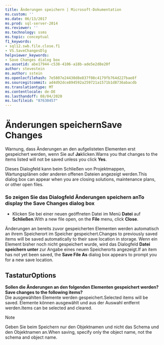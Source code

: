 ```yaml
---
title: Änderungen speichern | Microsoft-Dokumentation
ms.custom: ''
ms.date: 06/13/2017
ms.prod: sql-server-2014
ms.reviewer: ''
ms.technology: ssms
ms.topic: conceptual
f1_keywords:
- sql12.swb.file.close.f1
- VS.SaveChangesDlg
helpviewer_keywords:
- Save Changes dialog box
ms.assetid: abe17944-c538-4106-a18b-ade5e2d8e20f
author: stevestein
ms.author: sstein
ms.openlocfilehash: 7e5807e24430d8e837f08c4179fb764d227bae8f
ms.sourcegitcommit: ad4d92dce894592a259721a1571b1d8736abacdb
ms.translationtype: MT
ms.contentlocale: de-DE
ms.lasthandoff: 08/04/2020
ms.locfileid: "87630457"
---
```

# <a name="save-changes"></a><span data-ttu-id="19ab3-102">Änderungen speichern</span><span class="sxs-lookup"><span data-stu-id="19ab3-102">Save Changes</span></span>
  <span data-ttu-id="19ab3-103">Warnung, dass Änderungen an den aufgelisteten Elementen erst gespeichert werden, wenn Sie auf **Ja**klicken.</span><span class="sxs-lookup"><span data-stu-id="19ab3-103">Warns you that changes to the items listed will not be saved unless you click **Yes**.</span></span>  
  
 <span data-ttu-id="19ab3-104">Dieses Dialogfeld kann beim Schließen von Projektmappen, Wartungsplänen oder anderen offenen Dateien angezeigt werden.</span><span class="sxs-lookup"><span data-stu-id="19ab3-104">This dialog box can appear when you are closing solutions, maintenance plans, or other open files.</span></span>  
  
### <a name="to-display-the-save-changes-dialog-box"></a><span data-ttu-id="19ab3-105">So zeigen Sie das Dialogfeld Änderungen speichern an</span><span class="sxs-lookup"><span data-stu-id="19ab3-105">To display the Save Changes dialog box</span></span>  
  
-   <span data-ttu-id="19ab3-106">Klicken Sie bei einer neuen geöffneten Datei im Menü **Datei** auf **Schließen**.</span><span class="sxs-lookup"><span data-stu-id="19ab3-106">With a new file open, on the **File** menu, click **Close**.</span></span>  
  
 <span data-ttu-id="19ab3-107">Änderungen an bereits zuvor gespeicherten Elementen werden automatisch an ihrem Speicherort im Speicher gespeichert.</span><span class="sxs-lookup"><span data-stu-id="19ab3-107">Changes to previously saved items will be saved automatically to their save location in storage.</span></span> <span data-ttu-id="19ab3-108">Wenn ein Element bisher noch nicht gespeichert wurde, wird das Dialogfeld **Datei speichern unter** zur Angabe eines neuen Speicherorts angezeigt.</span><span class="sxs-lookup"><span data-stu-id="19ab3-108">If an item has not yet been saved, the **Save File As** dialog box appears to prompt you for a new save location.</span></span>  
  
## <a name="options"></a><span data-ttu-id="19ab3-109">Tastatur</span><span class="sxs-lookup"><span data-stu-id="19ab3-109">Options</span></span>  
 <span data-ttu-id="19ab3-110">**Sollen die Änderungen an den folgenden Elementen gespeichert werden?**</span><span class="sxs-lookup"><span data-stu-id="19ab3-110">**Save changes to the following items?**</span></span>  
 <span data-ttu-id="19ab3-111">Die ausgewählten Elemente werden gespeichert.</span><span class="sxs-lookup"><span data-stu-id="19ab3-111">Selected items will be saved.</span></span> <span data-ttu-id="19ab3-112">Elemente können ausgewählt und aus der Auswahl entfernt werden.</span><span class="sxs-lookup"><span data-stu-id="19ab3-112">Items can be selected and cleared.</span></span>  
  
> [!NOTE]  
>  <span data-ttu-id="19ab3-113">Geben Sie beim Speichern nur den Objektnamen und nicht das Schema und den Objektnamen an.</span><span class="sxs-lookup"><span data-stu-id="19ab3-113">When saving, specify only the object name, not the schema and object name.</span></span>  
  
  
